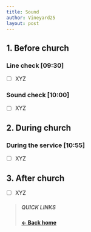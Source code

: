 ```yaml
---
title: Sound
author: Vineyard25
layout: post
---
```


## 1. Before church

### Line check [09:30]
- [ ] XYZ


### Sound check [10:00]
- [ ] XYZ


## 2. During church

### During the service [10:55]
- [ ] XYZ


## 3. After church
- [ ] XYZ


> ##### QUICK LINKS
>
> **[&larr; Back home](/)**

